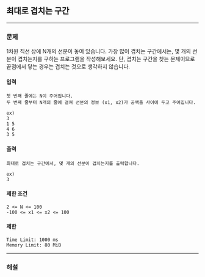 ## 최대로 겹치는 구간

---

### 문제
1차원 직선 상에 N개의 선분이 놓여 있습니다. 가장 많이 겹치는 구간에서는, 몇 개의 선분이 겹치는지를 구하는 프로그램을 작성해보세요. 단, 겹치는 구간을 찾는 문제이므로 끝점에서 닿는 경우는 겹치는 것으로 생각하지 않습니다.
#### 입력
```
첫 번째 줄에는 N이 주어집니다.
두 번째 줄부터 N개의 줄에 걸쳐 선분의 정보 (x1, x2)가 공백을 사이에 두고 주어집니다.
```
```
ex) 
3
1 5 
4 6
3 5
```

#### 출력
```
최대로 겹치는 구간에서, 몇 개의 선분이 겹치는지를 출력합니다.
```
```
ex) 
3
```

#### 제한 조건
```
2 <= N <= 100
-100 <= x1 <= x2 <= 100
```

#### 제한
```
Time Limit: 1000 ms
Memory Limit: 80 MiB
```
---

### 해설
```python
```